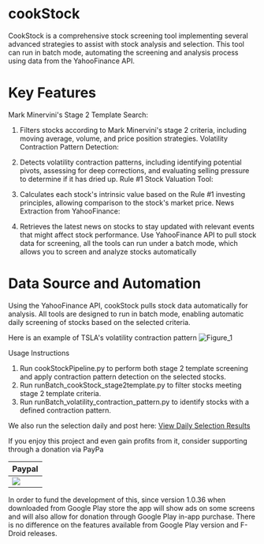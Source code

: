 # cookStock
CookStock is a comprehensive stock screening tool implementing several advanced strategies to assist with stock analysis and selection. This tool can run in batch mode, automating the screening and analysis process using data from the YahooFinance API.

# Key Features
Mark Minervini's Stage 2 Template Search:

1. Filters stocks according to Mark Minervini's stage 2 criteria, including moving average, volume, and price position strategies.
Volatility Contraction Pattern Detection:

2. Detects volatility contraction patterns, including identifying potential pivots, assessing for deep corrections, and evaluating selling pressure to determine if it has dried up.
Rule #1 Stock Valuation Tool:

3. Calculates each stock's intrinsic value based on the Rule #1 investing principles, allowing comparison to the stock's market price.
News Extraction from YahooFinance:

4. Retrieves the latest news on stocks to stay updated with relevant events that might affect stock performance.
Use YahooFinance API to pull stock data for screening, 
all the tools can run under a batch mode, which allows you to screen and analyze stocks automatically

# Data Source and Automation
Using the YahooFinance API, cookStock pulls stock data automatically for analysis. All tools are designed to run in batch mode, enabling automatic daily screening of stocks based on the selected criteria.

Here is an example of TSLA's volatility contraction pattern
![Figure_1](https://user-images.githubusercontent.com/25359807/114505746-b0be2700-9be5-11eb-9347-dbcc2351158f.png)

Usage Instructions
1. Run cookStockPipeline.py to perform both stage 2 template screening and apply contraction pattern detection on the selected stocks.
2. Run runBatch_cookStock_stage2template.py to filter stocks meeting stage 2 template criteria.
3. Run runBatch_volatility_contraction_pattern.py to identify stocks with a defined contraction pattern.

We also run the selection daily and post here:
[View Daily Selection Results](./results/README.md)

If you enjoy this project and even gain profits from it, consider supporting through a donation via PayPa

| Paypal|
| ------ |
| [![](https://www.paypalobjects.com/en_US/i/btn/btn_donateCC_LG.gif)](https://www.paypal.com/cgi-bin/webscr?cmd=_s-xclick&hosted_button_id=X6XHVCPMRQEL4) 

In order to fund the development of this, since version 1.0.36 when downloaded from Google Play store the app will show ads on some screens and will also allow for donation through Google Play in-app purchase. There is no difference on the features available from Google Play version and F-Droid releases.

